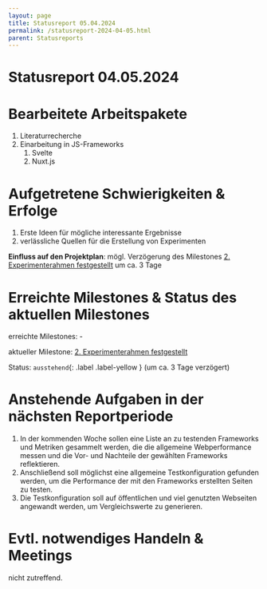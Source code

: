 ```yaml
---
layout: page
title: Statusreport 05.04.2024
permalink: /statusreport-2024-04-05.html
parent: Statusreports
---
```


<h1>Statusreport 04.05.2024</h1>

# Bearbeitete Arbeitspakete

1. Literaturrecherche
2. Einarbeitung in JS-Frameworks
   1. Svelte
   2. Nuxt.js

# Aufgetretene Schwierigkeiten & Erfolge

1. Erste Ideen für mögliche interessante Ergebnisse
2. verlässliche Quellen für die Erstellung von Experimenten

**Einfluss auf den Projektplan**: mögl. Verzögerung des Milestones [2. Experimenterahmen festgestellt](../Zeitplan.md#2-experimenterahmen-festgestellt) um ca. 3 Tage 

# Erreichte Milestones & Status des aktuellen Milestones

erreichte Milestones: -

aktueller Milestone: [2. Experimenterahmen festgestellt](../Zeitplan.md#2-experimenterahmen-festgestellt)

Status: `ausstehend`{: .label .label-yellow } (um ca. 3 Tage verzögert)

# Anstehende Aufgaben in der nächsten Reportperiode

1. In der kommenden Woche sollen eine Liste an zu testenden Frameworks und Metriken gesammelt werden, die die allgemeine Webperformance messen und die Vor- und Nachteile der gewählten Frameworks reflektieren.
2. Anschließend soll möglichst eine allgemeine Testkonfiguration gefunden werden, um die Performance der mit den Frameworks erstellten Seiten zu testen.
3. Die Testkonfiguration soll auf öffentlichen und viel genutzten Webseiten angewandt werden, um Vergleichswerte zu generieren.

# Evtl. notwendiges Handeln & Meetings

nicht zutreffend.